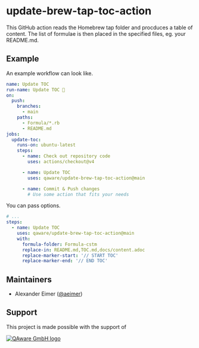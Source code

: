 # update-brew-tap-toc-action

This GitHub action reads the Homebrew tap folder and procduces a table of content.
The list of formulae is then placed in the specified files, eg. your README.md.

## Example

An example workflow can look like.

```yaml
name: Update TOC
run-name: Update TOC 🚀
on:
  push:
    branches:
      - main
    paths:
      - Formula/*.rb
      - README.md
jobs:
  update-toc:
    runs-on: ubuntu-latest
    steps:
      - name: Check out repository code
        uses: actions/checkout@v4

      - name: Update TOC
        uses: qaware/update-brew-tap-toc-action@main

      - name: Commit & Push changes
        # Use some action that fits your needs
```

You can pass options.

```yaml
# ...
steps:
  - name: Update TOC
    uses: qaware/update-brew-tap-toc-action@main
    with:
      formula-folder: Formula-cstm
      replace-in: README.md,TOC.md,docs/content.adoc
      replace-marker-start: '// START TOC'
      replace-marker-end: '// END TOC'
```

## Maintainers

* Alexander Eimer ([@aeimer](https://github.com/aeimer))

## Support

This project is made possible with the support of

[![QAware GmbH logo](https://blog.qaware.de/images/icons/logo_qaware.svg)](https://qaware.de)
